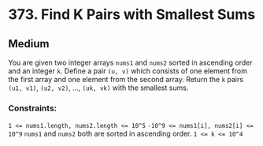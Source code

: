 # 373. Find K Pairs with Smallest Sums

## Medium

You are given two integer arrays `nums1` and `nums2` sorted in ascending order and an integer `k`. Define a
pair `(u, v)` which consists of one element from the first array and one element from the second array. Return the `k`
pairs `(u1, v1)`, `(u2, v2)`, ..., `(uk, vk)` with the smallest sums.

### Constraints:

`1 <= nums1.length, nums2.length <= 10^5`
`-10^9 <= nums1[i], nums2[i] <= 10^9`
`nums1` and `nums2` both are sorted in ascending order.
`1 <= k <= 10^4`
